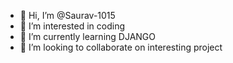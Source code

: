 - 👋 Hi, I’m @Saurav-1015
- 👀 I’m interested in coding
- 🌱 I’m currently learning DJANGO
- 💞️ I’m looking to collaborate on interesting project



<!---
Saurav-1015/Saurav-1015 is a ✨ special ✨ repository because its `README.md` (this file) appears on your GitHub profile.
You can click the Preview link to take a look at your changes.
--->
